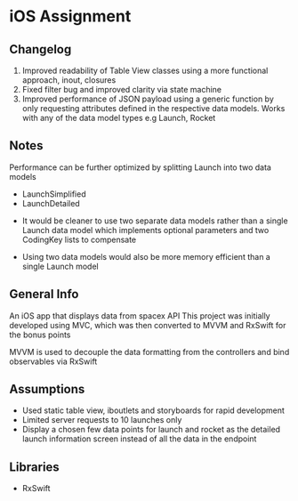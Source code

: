 # iOS Assignment

## Changelog
1. Improved readability of Table View classes using a more functional approach, inout, closures
2. Fixed filter bug and improved clarity via state machine
3. Improved performance of JSON payload using a generic function by only requesting attributes defined in the respective data models.  Works with any of the data model types e.g Launch, Rocket

## Notes
Performance can be further optimized by splitting Launch into two data models
- LaunchSimplified
- LaunchDetailed

* It would be cleaner to use two separate data models rather than a single Launch data model which implements  optional parameters and two CodingKey lists to compensate

* Using two data models would also be more memory efficient than a single Launch model

## General Info
An iOS app that displays data from spacex API
This project was initially developed using MVC, which was then converted to MVVM and RxSwift for the bonus points

MVVM is used to decouple the data formatting from the controllers and bind observables via RxSwift

## Assumptions
* Used static table view, iboutlets and storyboards for rapid development
* Limited server requests to 10 launches only
* Display a chosen few data points for launch and rocket as the detailed launch information screen instead of all the data in the endpoint

## Libraries
* RxSwift
